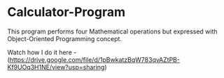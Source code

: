 # Calculator-Program
This program performs four Mathematical operations but expressed with Object-Oriented Programming concept.

Watch how I do it here - (https://drive.google.com/file/d/1pBwkatzBqW783qvAZtPB-Kf9UOq3H1NE/view?usp=sharing)
